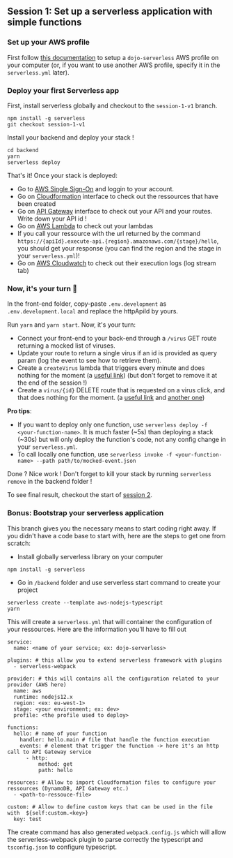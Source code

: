 ## Session 1: Set up a serverless application with simple functions

### Set up your AWS profile

First follow [this documentation](./setup-aws.md) to setup a `dojo-serverless` AWS profile on your computer (or, if you want to use another AWS profile, specify it in the `serverless.yml` later).

### Deploy your first Serverless app

First, install serverless globally and checkout to the `session-1-v1` branch.

```
npm install -g serverless
git checkout session-1-v1
```

Install your backend and deploy your stack !

```
cd backend
yarn
serverless deploy
```

That's it! Once your stack is deployed:

- Go to [AWS Single Sign-On](https://theodo.awsapps.com/start/#/) and loggin to your account.
- Go on [Cloudformation](https://eu-west-1.console.aws.amazon.com/cloudformation/home?region=eu-west-1) interface to check out the ressources that have been created
- Go on [API Gateway](https://eu-west-1.console.aws.amazon.com/apigateway/home?region=eu-west-1) interface to check out your API and your routes. Write down your API id !
- Go on [AWS Lambda](https://eu-west-1.console.aws.amazon.com/lambda/home?region=eu-west-1) to check out your lambdas
- If you call your ressource with the url returned by the command `https://{apiId}.execute-api.{region}.amazonaws.com/{stage}/hello`, you should get your response (you can find the region and the stage in your `serverless.yml`)!
- Go on [AWS Cloudwatch](https://eu-west-1.console.aws.amazon.com/cloudwatch/home?region=eu-west-1) to check out their execution logs (log stream tab)

### Now, it's your turn 💪

In the front-end folder, copy-paste `.env.development` as `.env.development.local` and replace the httpApiId by yours.

Run `yarn` and `yarn start`. Now, it's your turn:

- Connect your front-end to your back-end through a `/virus` GET route returning a mocked list of viruses.
- Update your route to return a single virus if an id is provided as query param (log the event to see how to retrieve them).
- Create a `createVirus` lambda that triggers every minute and does nothing for the moment (a [useful link](https://www.serverless.com/framework/docs/providers/aws/events/schedule/)) (but don't forget to remove it at the end of the session !)
- Create a `virus/{id}` DELETE route that is requested on a virus click, and that does nothing for the moment. (a [useful link](https://www.serverless.com/framework/docs/providers/aws/events/apigateway/#request-parameters) and [another one](https://www.serverless.com/framework/docs/providers/aws/events/apigateway/#enabling-cors))

**Pro tips**:

- If you want to deploy only one function, use `serverless deploy -f <your-function-name>`. It is much faster (~5s) than deploying a stack (~30s) but will only deploy the function's code, not any config change in your `serverless.yml`.
- To call locally one function, use `serverless invoke -f <your-function-name> --path path/to/mocked-event.json`

Done ? Nice work ! Don't forget to kill your stack by running `serverless remove` in the backend folder !

To see final result, checkout the start of [session 2](./session-2.md).

### Bonus: Bootstrap your serverless application

This branch gives you the necessary means to start coding right away. If you didn't have a code base to start with, here are the steps to get one from scratch:

- Install globally serverless library on your computer

```
npm install -g serverless
```

- Go in `/backend` folder and use serverless start command to create your project

```
serverless create --template aws-nodejs-typescript
yarn
```

This will create a `serverless.yml` that will container the configuration of your ressources. Here are the information you'll have to fill out

```
service:
  name: <name of your service; ex: dojo-serverless>

plugins: # this allow you to extend serverless framework with plugins
  - serverless-webpack

provider: # this will contains all the configuration related to your provider (AWS here)
  name: aws
  runtime: nodejs12.x
  region: <ex: eu-west-1>
  stage: <your environment; ex: dev>
  profile: <the profile used to deploy>

functions:
  hello: # name of your function
    handler: hello.main # file that handle the function execution
    events: # element that trigger the function -> here it's an http call to API Gateway service
      - http:
          method: get
          path: hello

resources: # Allow to import Cloudformation files to configure your ressources (DynamoDB, API Gateway etc.)
  - <path-to-ressouce-file>

custom: # Allow to define custom keys that can be used in the file with  ${self:custom.<key>}
  key: test
```

The create command has also generated `webpack.config.js` which will allow the serverless-webpack plugin to parse correctly the typescript and `tsconfig.json` to configure typescript.

